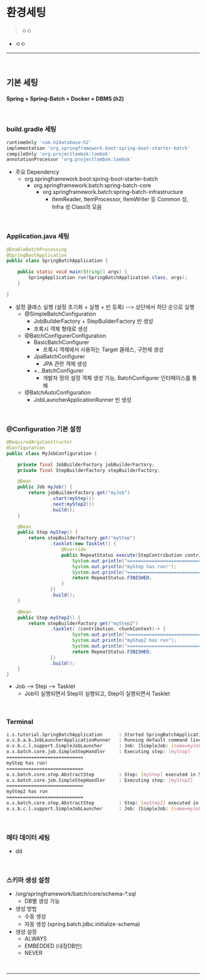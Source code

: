 # 환경세팅
> ㅇㅇ
* ㅇㅇ

<hr>
<br>

## 기본 세팅
#### Spring + Spring-Batch + Docker + DBMS (h2)

<br>

### build.gradle 세팅

```gradle
runtimeOnly 'com.h2database:h2'
implementation 'org.springframework.boot:spring-boot-starter-batch'
compileOnly 'org.projectlombok:lombok'
annotationProcessor 'org.projectlombok:lombok'
```

* 주요 Dependency
  * org.springframework.boot:spring-boot-starter-batch
    * org.springframework.batch:spring-batch-core
      * org.springframework.batch:spring-batch-infrastructure
        * ItemReader, ItemProcessor, ItemWriter 등 Common 성, Infra 성 Class의 모음
        
<br>

### Application.java 세팅
```java
@EnableBatchProcessing
@SpringBootApplication
public class SpringBatchApplication {

    public static void main(String[] args) {
        SpringApplication.run(SpringBatchApplication.class, args);
    }

}
```
* 설정 클래스 실행 (설정 초기화 + 실행 + 빈 등록) --> 상단에서 하단 순으로 실행
  * @SimpleBatchConfiguration
    * JobBuilderFactory + StepBuilderFactory 빈 생성
    * 프록시 객체 형태로 생성
  * @BatchConfigurerConfiguration
    * BasicBatchConfigurer
      * 프록시 객체에서 사용하는 Target 클래스, 구현체 생성
    * JpaBatchConfigurer
      * JPA 관련 객체 생성
    * +...BatchConfigurer
      * 개발자 정의 설정 객체 생성 가능, BatchConfigurer 인터페이스를 통해 
  * @BatchAutoConfiguration
      * JobLauncherApplicationRunner 빈 생성

<br>

### @Configuration 기본 설정
```java
@RequiredArgsConstructor
@Configuration
public class MyJobConfiguration {

    private final JobBuilderFactory jobBuilderFactory;
    private final StepBuilderFactory stepBuilderFactory;

    @Bean
    public Job myJob() {
        return jobBuilderFactory.get("myJob")
                .start(myStep())
                .next(myStep2())
                .build();
    }

    @Bean
    public Step myStep() {
        return stepBuilderFactory.get("myStep")
                .tasklet(new Tasklet() {
                    @Override
                    public RepeatStatus execute(StepContribution contribution, ChunkContext chunkContext) throws Exception {
                        System.out.println("============================");
                        System.out.println("myStep has run!");
                        System.out.println("============================");
                        return RepeatStatus.FINISHED;
                    }
                })
                .build();
    }

    @Bean
    public Step myStep2() {
        return stepBuilderFactory.get("myStep2")
                .tasklet( (contribution, chunkContext)-> {
                        System.out.println("============================");
                        System.out.println("myStep2 has run");
                        System.out.println("============================");
                        return RepeatStatus.FINISHED;
                })
                .build();
    }
}
```
* Job --> Step --> Tasklet
  * Job이 실행되면서 Step이 실행되고, Step이 실행되면서 Tasklet

<br>

### Terminal
```sh
i.s.tutorial.SpringBatchApplication      : Started SpringBatchApplication in 0.613 seconds (JVM running for 0.915)
o.s.b.a.b.JobLauncherApplicationRunner   : Running default command line with: []
o.s.b.c.l.support.SimpleJobLauncher      : Job: [SimpleJob: [name=myJob]] launched with the following parameters: [{}]
o.s.batch.core.job.SimpleStepHandler     : Executing step: [myStep]
============================
myStep has run!
============================
o.s.batch.core.step.AbstractStep         : Step: [myStep] executed in 5ms
o.s.batch.core.job.SimpleStepHandler     : Executing step: [myStep2]
============================
myStep2 has run
============================
o.s.batch.core.step.AbstractStep         : Step: [myStep2] executed in 1ms
o.s.b.c.l.support.SimpleJobLauncher      : Job: [SimpleJob: [name=myJob]] completed with the following parameters: [{}] and the following status: [COMPLETED] in 19ms
```

<br>

### 메타 데이터 세팅
* dd

<br>

### 스키마 생성 설정
* /org/springframework/batch/core/schema-*.sql
  * DB별 생성 가능
* 생성 방법
  * 수동 생성
  * 자동 생성 (spring.batch.jdbc.initialize-schema)
* 생성 설정
  * ALWAYS
  * EMBEDDED (내장DB만)
  * NEVER

<br>
<hr>
<br>


